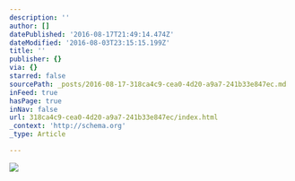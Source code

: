 ```yaml
---
description: ''
author: []
datePublished: '2016-08-17T21:49:14.474Z'
dateModified: '2016-08-03T23:15:15.199Z'
title: ''
publisher: {}
via: {}
starred: false
sourcePath: _posts/2016-08-17-318ca4c9-cea0-4d20-a9a7-241b33e847ec.md
inFeed: true
hasPage: true
inNav: false
url: 318ca4c9-cea0-4d20-a9a7-241b33e847ec/index.html
_context: 'http://schema.org'
_type: Article

---
```

![](https://the-grid-user-content.s3-us-west-2.amazonaws.com/f43bab27-0b3d-46b1-84ac-38d31bc3bb2f.jpg)